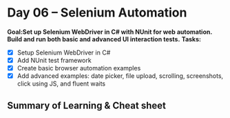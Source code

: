 # Day 06 – Selenium Automation
**Goal:Set up Selenium WebDriver in C# with NUnit for web automation. Build and run both basic and advanced UI interaction tests.**
**Tasks:**  
- [x] Setup Selenium WebDriver in C#
- [x] Add NUnit test framework
- [x] Create basic browser automation examples
- [x] Add advanced examples: date picker, file upload, scrolling, screenshots, click using JS, and fluent waits

## Summary of Learning & Cheat sheet 